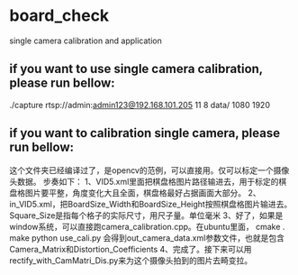# board_check
single camera calibration and application

## if you want to use single camera calibration, please run bellow:
./capture rtsp://admin:admin123@192.168.101.205 11 8 data/ 1080 1920

## if you want to calibration single camera, please run bellow:
这个文件夹已经编译过了，是opencv的范例，可以直接用。仅可以标定一个摄像头数据。
步奏如下：
1、VID5.xml里面把棋盘格图片路径输进去，用于标定的棋盘格图片要平整，角度变化大且全面，棋盘格最好占据画面大部分。
2、in_VID5.xml，把BoardSize_Width和BoardSize_Height按照棋盘格图片输进去。Square_Size是指每个格子的实际尺寸，用尺子量。单位毫米
3、好了，如果是window系统，可以直接跑camera_calibration.cpp。在ubuntu里面，
cmake .
make
python use_cali.py 
会得到out_camera_data.xml参数文件，也就是包含Camera_Matrix和Distortion_Coefficients
4、完成了。接下来可以用rectify_with_CamMatri_Dis.py来为这个摄像头拍到的图片去畸变拉。

